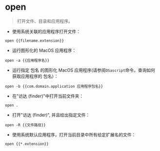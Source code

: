 # open

> 打开文件、目录和应用程序。

- 使用系统关联的应用程序打开文件：

`open {{filename.extension}}`

- 运行图形化的 MacOS 应用程序：

`open -a {{应用程序名}}`

- 运行指定 包名 的图形化 MacOS 应用程序(请参阅`OSascript`命令，查询如何获取应用程序的 包名）：

`open -b {{com.domain.application 应用程序包名}}`

- 在"访达 (finder)"中打开当前文件夹：

`open .`

- 打开"访达 (finder)", 并且给出指定文件：

`open -R {{文件路径}}`

- 使用系统默认应用程序，打开当前目录中所有给定扩展名的文件：

`open {{*.extension}}`
